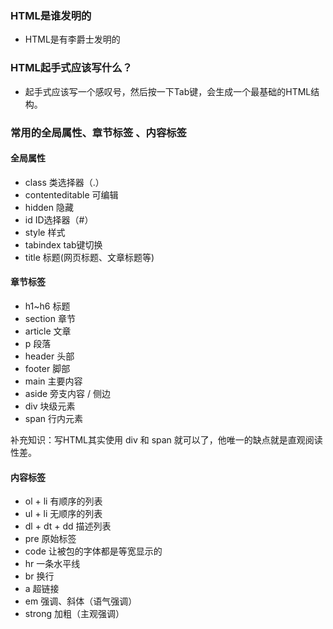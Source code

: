 ### HTML是谁发明的
- HTML是有李爵士发明的

### HTML起手式应该写什么？
- 起手式应该写一个感叹号，然后按一下Tab键，会生成一个最基础的HTML结构。

### 常用的全局属性、章节标签 、内容标签
#### 全局属性
- class 类选择器（.）
- contenteditable 可编辑
- hidden 隐藏
- id ID选择器（#）
- style 样式
- tabindex tab键切换
- title 标题(网页标题、文章标题等)
#### 章节标签
- h1~h6 标题
- section 章节
- article 文章
- p 段落
- header 头部
- footer 脚部
- main  主要内容
- aside 旁支内容 / 侧边
- div 块级元素
- span 行内元素

补充知识：写HTML其实使用 div 和 span 就可以了，他唯一的缺点就是直观阅读性差。

#### 内容标签
- ol + li 有顺序的列表
- ul + li 无顺序的列表
- dl + dt + dd 描述列表
- pre 原始标签
- code 让被包的字体都是等宽显示的
- hr 一条水平线
- br 换行
- a 超链接
- em 强调、斜体（语气强调）
- strong 加粗（主观强调）